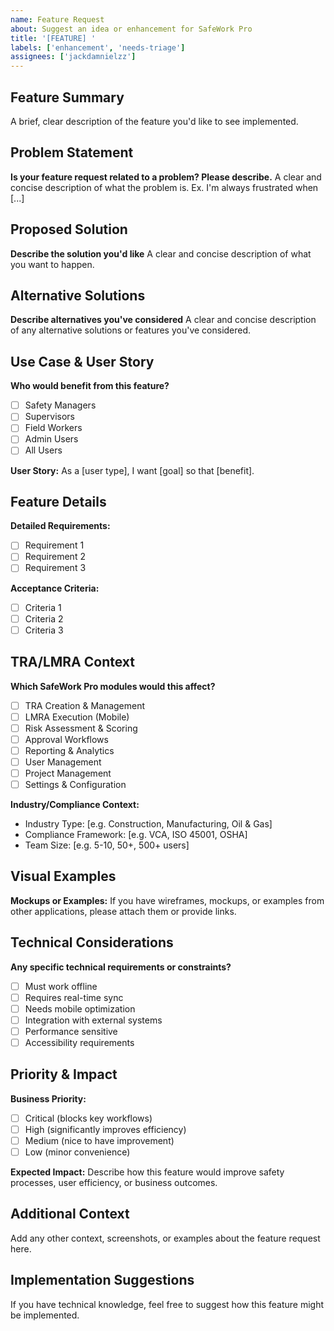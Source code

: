 ```yaml
---
name: Feature Request
about: Suggest an idea or enhancement for SafeWork Pro
title: '[FEATURE] '
labels: ['enhancement', 'needs-triage']
assignees: ['jackdamnielzz']
---
```


## Feature Summary
A brief, clear description of the feature you'd like to see implemented.

## Problem Statement
**Is your feature request related to a problem? Please describe.**
A clear and concise description of what the problem is. Ex. I'm always frustrated when [...]

## Proposed Solution
**Describe the solution you'd like**
A clear and concise description of what you want to happen.

## Alternative Solutions
**Describe alternatives you've considered**
A clear and concise description of any alternative solutions or features you've considered.

## Use Case & User Story
**Who would benefit from this feature?**
- [ ] Safety Managers
- [ ] Supervisors  
- [ ] Field Workers
- [ ] Admin Users
- [ ] All Users

**User Story:**
As a [user type], I want [goal] so that [benefit].

## Feature Details
**Detailed Requirements:**
- [ ] Requirement 1
- [ ] Requirement 2
- [ ] Requirement 3

**Acceptance Criteria:**
- [ ] Criteria 1
- [ ] Criteria 2
- [ ] Criteria 3

## TRA/LMRA Context
**Which SafeWork Pro modules would this affect?**
- [ ] TRA Creation & Management
- [ ] LMRA Execution (Mobile)
- [ ] Risk Assessment & Scoring
- [ ] Approval Workflows
- [ ] Reporting & Analytics
- [ ] User Management
- [ ] Project Management
- [ ] Settings & Configuration

**Industry/Compliance Context:**
- Industry Type: [e.g. Construction, Manufacturing, Oil & Gas]
- Compliance Framework: [e.g. VCA, ISO 45001, OSHA]
- Team Size: [e.g. 5-10, 50+, 500+ users]

## Visual Examples
**Mockups or Examples:**
If you have wireframes, mockups, or examples from other applications, please attach them or provide links.

## Technical Considerations
**Any specific technical requirements or constraints?**
- [ ] Must work offline
- [ ] Requires real-time sync
- [ ] Needs mobile optimization
- [ ] Integration with external systems
- [ ] Performance sensitive
- [ ] Accessibility requirements

## Priority & Impact
**Business Priority:**
- [ ] Critical (blocks key workflows)
- [ ] High (significantly improves efficiency)
- [ ] Medium (nice to have improvement)
- [ ] Low (minor convenience)

**Expected Impact:**
Describe how this feature would improve safety processes, user efficiency, or business outcomes.

## Additional Context
Add any other context, screenshots, or examples about the feature request here.

## Implementation Suggestions
If you have technical knowledge, feel free to suggest how this feature might be implemented.